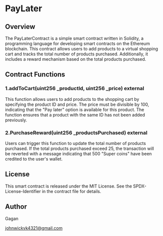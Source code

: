 # PayLater 

## Overview

The PayLaterContract is a simple smart contract written in Solidity, a programming language for developing smart contracts on the Ethereum blockchain. This contract allows users to add products to a virtual shopping cart and tracks the total number of products purchased. Additionally, it includes a reward mechanism based on the total products purchased.

## Contract Functions

### 1.addToCart(uint256 _productId, uint256 _price) external

This function allows users to add products to the shopping cart by specifying the product ID and price. The price must be divisible by 100, indicating that the "Pay later" option is available for this product. The function ensures that a product with the same ID has not been added previously.

### 2.PurchaseReward(uint256 _productsPurchased) external

Users can trigger this function to update the total number of products purchased. If the total products purchased exceed 25, the transaction will be reverted with a message indicating that 500 "Super coins" have been credited to the user's wallet.

## License

This smart contract is released under the MIT License. See the SPDX-License-Identifier in the contract file for details.

## Author 

Gagan
 
johnwickvk4321@gmail.com
